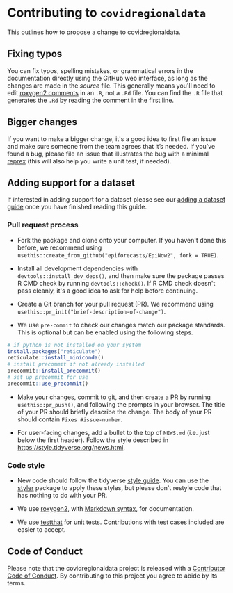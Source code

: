 # Contributing to `covidregionaldata`

This outlines how to propose a change to covidregionaldata. 

## Fixing typos

You can fix typos, spelling mistakes, or grammatical errors in the documentation directly using the GitHub web interface, as long as the changes are made in the _source_ file. 
This generally means you'll need to edit [roxygen2 comments](https://roxygen2.r-lib.org/articles/roxygen2.html) in an `.R`, not a `.Rd` file. 
You can find the `.R` file that generates the `.Rd` by reading the comment in the first line.

## Bigger changes

If you want to make a bigger change, it's a good idea to first file an issue and make sure someone from the team agrees that it’s needed. 
If you’ve found a bug, please file an issue that illustrates the bug with a minimal 
[reprex](https://www.tidyverse.org/help/#reprex) (this will also help you write a unit test, if needed).

## Adding support for a dataset

If interested in adding support for a dataset please see our [adding a dataset guide](https://github.com/epiforecasts/covidregionaldata/tree/master/.github/ADDING-DATA.md) once you have finished reading this guide.

### Pull request process

*   Fork the package and clone onto your computer. If you haven't done this before, we recommend using `usethis::create_from_github("epiforecasts/EpiNow2", fork = TRUE)`.

*   Install all development dependencies with `devtools::install_dev_deps()`, and then make sure the package passes R CMD check by running `devtools::check()`. 
    If R CMD check doesn't pass cleanly, it's a good idea to ask for help before continuing. 
*   Create a Git branch for your pull request (PR). We recommend using `usethis::pr_init("brief-description-of-change")`.

* We use `pre-commit` to check our changes match our package standards. This is optional but can be enabled using the following steps.

```r
# if python is not installed on your system
install.packages("reticulate")
reticulate::install_miniconda()
# install precommit if not already installed
precommit::install_precommit()
# set up precommit for use
precommit::use_precommit()
```

*   Make your changes, commit to git, and then create a PR by running `usethis::pr_push()`, and following the prompts in your browser.
    The title of your PR should briefly describe the change.
    The body of your PR should contain `Fixes #issue-number`.

*  For user-facing changes, add a bullet to the top of `NEWS.md` (i.e. just below the first header). Follow the style described in <https://style.tidyverse.org/news.html>.

### Code style

*   New code should follow the tidyverse [style guide](https://style.tidyverse.org). 
    You can use the [styler](https://CRAN.R-project.org/package=styler) package to apply these styles, but please don't restyle code that has nothing to do with your PR.  

*  We use [roxygen2](https://cran.r-project.org/package=roxygen2), with [Markdown syntax](https://cran.r-project.org/web/packages/roxygen2/vignettes/rd-formatting.html), for documentation.  

*  We use [testthat](https://cran.r-project.org/package=testthat) for unit tests. 
   Contributions with test cases included are easier to accept.  

## Code of Conduct

Please note that the covidregionaldata project is released with a
[Contributor Code of Conduct](CODE_OF_CONDUCT.md). By contributing to this
project you agree to abide by its terms.
